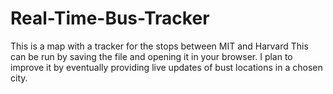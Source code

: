 # Real-Time-Bus-Tracker
This is a map with a tracker for the stops between MIT and Harvard 
This can be run by saving the file and opening it in your browser. I plan to improve it by eventually providing live updates of bust locations in a chosen city.
